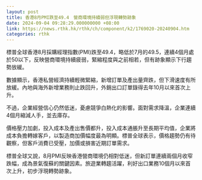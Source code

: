 ```yaml
---
layout: post
title: 香港8月PMI跌至49.4　營商環境持續弱但浮現轉勢跡象
date: 2024-09-04 09:28:29.000000000 +08:00
link: https://news.rthk.hk/rthk/ch/component/k2/1769020-20240904.htm
categories: rthk
---
```


標普全球香港8月採購經理指數(PMI)跌至49.4，略低於7月的49.5，連續4個月處於50以下，反映營商環境持續疲弱，緊縮程度與之前相若，但有跡象顯示下行趨勢放緩。

數據顯示，香港私營經濟持續輕微緊縮，新增訂單及產出量齊跌，但下滑速度有所放緩。內地與海外新增業務則止跌回升，外銷出口訂單錄得去年10月以來首次上升。

不過，企業經營信心仍然低迷，憂慮競爭白熱化的影響。面對需求降溫，企業連續4個月縮減人手，並去庫存。

價格壓力加劇，投入成本及產出售價都升，投入成本通脹升至長期平均值，企業將成本負擔轉嫁客戶，以製造商加價幅度最為明顯。標普全球表示，價格趨勢仍有待觀察，但客戶消費已受壓，加價或損害近期訂單需求。

標普全球又說，8月PMI反映香港營商環境仍相對低迷，但新訂單連續兩個月收窄跌幅，成為景氣復蘇的關鍵因素。旅遊業轉趨活躍，利好出口業務10個月以來首次上升，初步浮現轉勢跡象。
